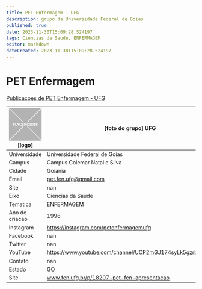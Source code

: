 ```yaml
---
title: PET Enfermagem - UFG
description: grupo da Universidade Federal de Goias
published: true
date: 2023-11-30T15:09:28.524197
tags: Ciencias da Saude, ENFERMAGEM
editor: markdown
dateCreated: 2023-11-30T15:09:28.524197
---
```


# PET Enfermagem

[Publicacoes de PET Enfermagem - UFG](/atividade/289PETEnfermagemUFG/feed.md)

| ![placeholder.png](/placeholder.png) [logo] | [foto do grupo] UFG         |
| ------------------------------------------- | ------------------------------------------------- |
| Universidade                                | Universidade Federal de Goias      |
| Campus                                      | Campus Colemar Natal e Silva            |
| Cidade                                      | Goiania             |
| Email                                       | pet.fen.ufg@gmail.com             |
| Site                                        | nan              |
| Eixo                                        | Ciencias da Saude              |
| Tematica                                    | ENFERMAGEM          |
| Ano de criacao                              | 1996        |
| Instagram                                   | https://instagram.com/petenfermagemufg         |
| Facebook                                    | nan          |
| Twitter                                     | nan           |
| YouTube                                     | https://www.youtube.com/channel/UCP2mGJ174syLk5gzrbjmMIA           |
| Contato                                     | nan         |
| Estado                                      |  GO            |
| Site                                        | www.fen.ufg.br/p/18207-pet-fen-apresentacao |
